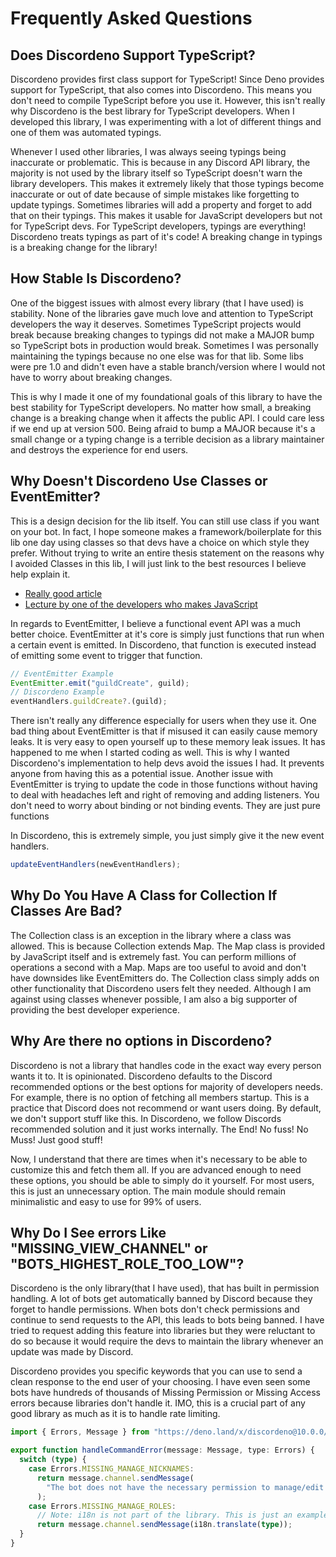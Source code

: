 # Frequently Asked Questions

## Does Discordeno Support TypeScript?

Discordeno provides first class support for TypeScript! Since Deno provides
support for TypeScript, that also comes into Discordeno. This means you don't
need to compile TypeScript before you use it. However, this isn't really why
Discordeno is the best library for TypeScript developers. When I developed this
library, I was experimenting with a lot of different things and one of them was
automated typings.

Whenever I used other libraries, I was always seeing typings being inaccurate or
problematic. This is because in any Discord API library, the majority is not
used by the library itself so TypeScript doesn't warn the library developers.
This makes it extremely likely that those typings become inaccurate or out of
date because of simple mistakes like forgetting to update typings. Sometimes
libraries will add a property and forget to add that on their typings. This
makes it usable for JavaScript developers but not for TypeScript devs. For
TypeScript developers, typings are everything! Discordeno treats typings as part
of it's code! A breaking change in typings is a breaking change for the library!

## How Stable Is Discordeno?

One of the biggest issues with almost every library (that I have used) is stability.
None of the libraries gave much love and attention to TypeScript developers the
way it deserves. Sometimes TypeScript projects would break because breaking
changes to typings did not make a MAJOR bump so TypeScript bots in production
would break. Sometimes I was personally maintaining the typings because no one
else was for that lib. Some libs were pre 1.0 and didn't even have a stable
branch/version where I would not have to worry about breaking changes.

This is why I made it one of my foundational goals of this library to have the
best stability for TypeScript developers. No matter how small, a breaking change
is a breaking change when it affects the public API. I could care less if we end
up at version 500. Being afraid to bump a MAJOR because it's a small change or a
typing change is a terrible decision as a library maintainer and destroys the
experience for end users.

## Why Doesn't Discordeno Use Classes or EventEmitter?

This is a design decision for the lib itself. You can still use class if you
want on your bot. In fact, I hope someone makes a framework/boilerplate for this
lib one day using classes so that devs have a choice on which style they prefer.
Without trying to write an entire thesis statement on the reasons why I avoided
Classes in this lib, I will just link to the best resources I believe help
explain it.

- [Really good article](https://dannyfritz.wordpress.com/2014/10/11/class-free-object-oriented-programming/)
- [Lecture by one of the developers who makes
  JavaScript](https://www.youtube.com/watch?v=PSGEjv3Tqo0)

In regards to EventEmitter, I believe a functional event API was a much better
choice. EventEmitter at it's core is simply just functions that run when a
certain event is emitted. In Discordeno, that function is executed instead of
emitting some event to trigger that function.

```typescript
// EventEmitter Example
EventEmitter.emit("guildCreate", guild);
// Discordeno Example
eventHandlers.guildCreate?.(guild);
```

There isn't really any difference especially for users when they use it. One bad
thing about EventEmitter is that if misused it can easily cause memory leaks. It
is very easy to open yourself up to these memory leak issues. It has happened to
me when I started coding as well. This is why I wanted Discordeno's
implementation to help devs avoid the issues I had. It prevents anyone from
having this as a potential issue. Another issue with EventEmitter is trying to
update the code in those functions without having to deal with headaches left
and right of removing and adding listeners. You don't need to worry about
binding or not binding events. They are just pure functions

In Discordeno, this is extremely simple, you just simply give it the new event
handlers.

```typescript
updateEventHandlers(newEventHandlers);
```

## Why Do You Have A Class for Collection If Classes Are Bad?

The Collection class is an exception in the library where a class was allowed.
This is because Collection extends Map. The Map class is provided by JavaScript
itself and is extremely fast. You can perform millions of operations a second
with a Map. Maps are too useful to avoid and don't have downsides like
EventEmitters do. The Collection class simply adds on other functionality that
Discordeno users felt they needed. Although I am against using classes whenever
possible, I am also a big supporter of providing the best developer experience.

## Why Are there no options in Discordeno?

Discordeno is not a library that handles code in the exact way every person
wants it to. It is opinionated. Discordeno defaults to the Discord recommended
options or the best options for majority of developers needs. For example, there
is no option of fetching all members startup. This is a practice that Discord
does not recommend or want users doing. By default, we don't support stuff like
this. In Discordeno, we follow Discords recommended solution and it just works
internally. The End! No fuss! No Muss! Just good stuff!

Now, I understand that there are times when it's necessary to be able to
customize this and fetch them all. If you are advanced enough to need these
options, you should be able to simply do it yourself. For most users, this is
just an unnecessary option. The main module should remain minimalistic and easy
to use for 99% of users.

## Why Do I See errors Like "MISSING_VIEW_CHANNEL" or "BOTS_HIGHEST_ROLE_TOO_LOW"?

Discordeno is the only library(that I have used), that has built in permission
handling. A lot of bots get automatically banned by Discord because they forget
to handle permissions. When bots don't check permissions and continue to send
requests to the API, this leads to bots being banned. I have tried to request
adding this feature into libraries but they were reluctant to do so because it
would require the devs to maintain the library whenever an update was made by
Discord.

Discordeno provides you specific keywords that you can use to send a clean
response to the end user of your choosing. I have even seen some bots have
hundreds of thousands of Missing Permission or Missing Access errors because
libraries don't handle it. IMO, this is a crucial part of any good library as
much as it is to handle rate limiting.

```typescript
import { Errors, Message } from "https://deno.land/x/discordeno@10.0.0/mod.ts";

export function handleCommandError(message: Message, type: Errors) {
  switch (type) {
    case Errors.MISSING_MANAGE_NICKNAMES:
      return message.channel.sendMessage(
        "The bot does not have the necessary permission to manage/edit other user's nicknames. Grant the **MANAGE_NICKNAME** permission to the bot and try again.",
      );
    case Errors.MISSING_MANAGE_ROLES:
      // Note: i18n is not part of the library. This is just an example of how you could use i18n for custom error responses.
      return message.channel.sendMessage(i18n.translate(type));
  }
}
```
